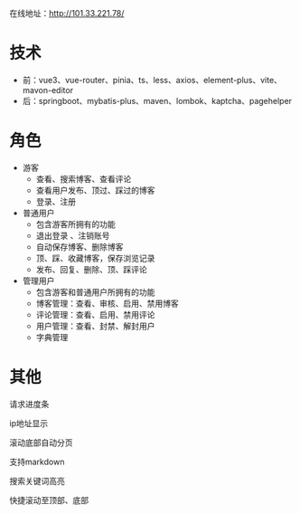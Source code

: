 在线地址：http://101.33.221.78/

# 技术

- 前：vue3、vue-router、pinia、ts、less、axios、element-plus、vite、mavon-editor
- 后：springboot、mybatis-plus、maven、lombok、kaptcha、pagehelper

# 角色

- 游客
  - 查看、搜索博客、查看评论
  - 查看用户发布、顶过、踩过的博客
  - 登录、注册
- 普通用户
  - 包含游客所拥有的功能
  - 退出登录 、注销账号
  - 自动保存博客、删除博客
  - 顶、踩、收藏博客，保存浏览记录
  - 发布、回复、删除、顶、踩评论
- 管理用户
  - 包含游客和普通用户所拥有的功能
  - 博客管理：查看、审核、启用、禁用博客
  - 评论管理：查看、启用、禁用评论
  - 用户管理：查看、封禁、解封用户
  - 字典管理

# 其他

请求进度条

ip地址显示

滚动底部自动分页

支持markdown

搜索关键词高亮

快捷滚动至顶部、底部



